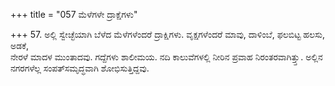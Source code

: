 +++
title = "057 ಮೆಳೆಗಳೇ ದ್ರಾಕ್ಷೆಗಳು"

+++
57. ಅಲ್ಲಿ ಸ್ವೇಚ್ಛೆಯಾಗಿ ಬೆಳೆದ ಮೆಳೆಗಳೆಂದರೆ ದ್ರಾಕ್ಷಿಗಳು. ವೃಕ್ಷಗಳೆಂದರೆ  ಮಾವು, ದಾಳಿಂಬೆ, ಫಲಬಿಟ್ಟ ಹಲಸು, ಅಡಕೆ,   
ನೇರಳೆ ಮಾದಳ ಮುಂತಾದವು. ಗದ್ದೆಗಳು ಶಾಲೀಮಯ. ನದಿ ಕಾಲುವೆಗಳಲ್ಲಿ ನೀರಿನ ಪ್ರವಾಹ ನಿರಂತರವಾಗಿತ್ತ್ತು. ಅಲ್ಲಿನ ನಗರಗಳೆಲ್ಲ ಸಂಪತ್‍ಸಮೃದ್ಧವಾಗಿ ಶೋಭಿಸುತ್ತಿದ್ದವು.